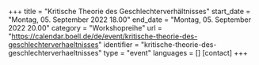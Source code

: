 +++
title = "Kritische Theorie des Geschlechterverhältnisses"
start_date = "Montag, 05. September 2022 18.00"
end_date = "Montag, 05. September 2022 20.00"
category = "Workshopreihe"
url = "https://calendar.boell.de/de/event/kritische-theorie-des-geschlechterverhaeltnisses"
identifier = "kritische-theorie-des-geschlechterverhaeltnisses"
type = "event"
languages = []
[contact]
+++
